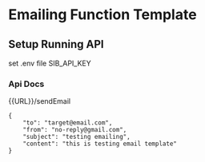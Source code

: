 # Emailing Function Template

## Setup Running API
set .env file SIB_API_KEY

### Api Docs
{{URL}}/sendEmail
```
{
    "to": "target@email.com",
    "from": "no-reply@gmail.com",
    "subject": "testing emailing",
    "content": "this is testing email template"
}
```
